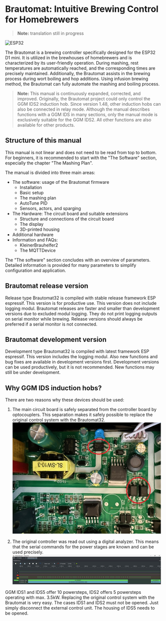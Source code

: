 # Brautomat: Intuitive Brewing Control for Homebrewers

> **Note:** translation still in progress

![ESP32](https://img.shields.io/static/v1?label=Arduino&message=ESP32&logo=arduino&logoColor=white&color=blue)

The Brautomat is a brewing controller specifically designed for the ESP32 D1 mini. It is utilized in the brewhouses of homebrewers and is characterized by its user-friendly operation. During mashing, rest temperatures are automatically reached, and the corresponding times are precisely maintained. Additionally, the Brautomat assists in the brewing process during wort boiling and hop additions. Using infusion brewing method, the Brautomat can fully automate the mashing and boiling process.

> **Note:** This manual is continuously expanded, corrected, and improved. Originally, the Brautomat project could only control the GGM IDS2 induction hob. Since version 1.48, other induction hobs can also be connected in relay mode. Although the manual describes functions with a GGM IDS in many sections, only the manual mode is exclusively suitable for the GGM IDS2. All other functions are also available for other products.

## Structure of this manual

This manual is not linear and does not need to be read from top to bottom. For beginners, it is recommended to start with the "The Software" section, especially the chapter "The Mashing Plan".

The manual is divided into three main areas:

* The software: usage of the Brautomat firmware
  * Installation
  * Basic setup
  * The mashing plan
  * AutoTune PID
  * Sensors, actors, and sparging
* The Hardware: The circuit board and suitable extensions
  * Structure and connections of the circuit board
  * The display
  * 3D-printed housing
* Additional hardware
* Information and FAQs:
  * KleinerBrauhelfer2
  * The MQTTDevice

The "The software" section concludes with an overview of parameters. Detailed information is provided for many parameters to simplify configuration and application.

## Brautomat release version

Release type Brautomat32 is compiled with stable release framework ESP espressif. This version is for productive use. This version does not include logging modul. Brautomat releases are faster and smaller than development versions due to excluded modul logging. They do not print logging outputs on serial monitor while brewing. Release versions should always be preferred if a serial monitor is not connected.

## Brautomat development version

Development type Brautomat32 is compiled with latest framework ESP espressif. This version includes the logging modul. Also new functions and bug fixes are available in development versions first. Development versions can be used productively, but it is not recommended. New functions may still be under development.

## Why GGM IDS induction hobs?

There are two reasons why these devices should be used:

1. The main circuit board is safely separated from the controller board by optocouplers. This separation makes it safely possible to replace the original control system with the Brautomat32.
  ![main circuit board](/docs/img/IDS5_2.jpg)

2. The original controller was read out using a digital analyzer. This means that the serial commands for the power stages are known and can be used precisely.
  ![logic analyzer](/docs/img/IDS5.jpg)

GGM IDS1 and IDS5 offer 10 powersteps, IDS2 offers 5 powersteps operating with max. 3.5kW. Replacing the original control system with the Brautomat is very easy. The cases IDS1 and IDS2 must not be opened. Just simply disconnect the external control unit. The housing of IDS5 needs to be opened.
